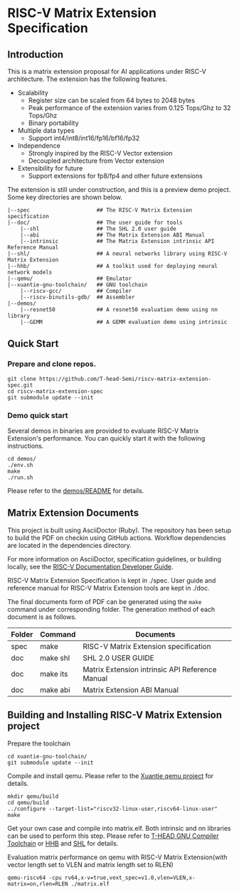 # RISC-V Matrix Extension Specification

## Introduction
This is a matrix extension proposal for AI applications under RISC-V architecture. The extension has the following features.

* Scalability
    - Register size can be scaled from 64 bytes to 2048 bytes 
    - Peak performance of the extension varies from 0.125 Tops/Ghz to 32 Tops/Ghz
    - Binary portability
* Multiple data types
    - Support int4/int8/int16/fp16/bf16/fp32
* Independence
    - Strongly inspired by the RISC-V Vector extension
    - Decoupled architecture from Vector extension
* Extensibility for future
    - Support extensions for fp8/fp4 and other future extensions

The extension is still under construction, and this is a preview demo project.
Some key directories are shown below.
```
|--spec                     ## The RISC-V Matrix Extension specification
|--doc/                     ## The user guide for tools  
    |--shl                  ## The SHL 2.0 user guide
    |--abi                  ## The Matrix Extension ABI Manual
    |--intrinsic            ## The Matrix Extension intrinsic API Reference Manual
|--shl/                     ## A neural networks library using RISC-V Matrix Extension
|--hhb/                     ## A toolkit used for deploying neural network models
|--qemu/                    ## Emulator
|--xuantie-gnu-toolchain/   ## GNU toolchain
    |--riscv-gcc/           ## Compiler
    |--riscv-binutils-gdb/  ## Assembler
|--demos/               
    |--resnet50             ## A resnet50 evaluation demo using nn library
    |--GEMM                 ## A GEMM evaluation demo using intrinsic
```

## Quick Start
### Prepare and clone repos.
```
git clone https://github.com/T-head-Semi/riscv-matrix-extension-spec.git
cd riscv-matrix-extension-spec
git submodule update --init
```
### Demo quick start
Several demos in binaries are provided to evaluate RISC-V Matrix Extension's performance. You can quickly start it with the following instructions.
```
cd demos/
./env.sh
make 
./run.sh
```
Please refer to the [demos/README](https://github.com/T-head-Semi/riscv-matrix-extension-spec/blob/master/demos/README.md) for details.

## Matrix Extension Documents
This project is built using AsciiDoctor (Ruby). The repository has been setup to build the PDF on checkin using GitHub actions. Workflow dependencies are located in the dependencies directory.

For more information on AsciiDoctor, specification guidelines, or building locally, see the
[RISC-V Documentation Developer Guide](https://github.com/riscv/docs-dev-guide).

RISC-V Matrix Extension Specification is kept in ./spec.
User guide and reference manual for RISC-V Matrix Extension tools are kept in ./doc.

The final documents form of PDF can be generated using the `make` command under corresponding folder. The generation method of each document is as follows.

| Folder | Command     |     Documents |
| ----   | ----        | ----      |
| spec | make        | RISC-V Matrix Extension specification |
| doc  | make shl    | SHL 2.0 USER GUIDE |
| doc  | make its    | Matrix Extension intrinsic API Reference Manual |
| doc  | make abi    | Matrix Extension ABI Manual |


## Building and Installing RISC-V Matrix Extension project
Prepare the toolchain
```
cd xuantie-gnu-toolchain/
git submodule update --init
```
Compile and install qemu. Please refer to the [Xuantie qemu project](https://github.com/riscv/docs-dev-guide) for details.
```
mkdir qemu/build
cd qemu/build
../configure --target-list="riscv32-linux-user,riscv64-linux-user"
make
```

Get your own case and compile into matrix.elf. Both intrinsic and nn libraries can be used to perform this step.
Please refer to [T-HEAD GNU Compiler Toolchain](https://github.com/T-head-Semi/xuantie-gnu-toolchain) or [HHB](https://www.yuque.com/za4k4z/kvkcoh/sxltga) and [SHL](https://github.com/T-head-Semi/csi-nn2) for details.

Evaluation matrix performance on qemu with RISC-V Matrix Extension(with vector length set to VLEN and matrix length set to RLEN)
```
qemu-riscv64 -cpu rv64,x-v=true,vext_spec=v1.0,vlen=VLEN,x-matrix=on,rlen=RLEN ./matrix.elf
```


 
